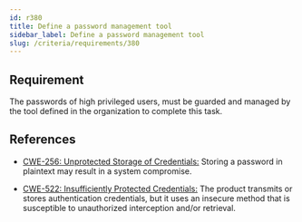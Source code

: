 ```yaml
---
id: r380
title: Define a password management tool
sidebar_label: Define a password management tool
slug: /criteria/requirements/380
---
```


## Requirement

The passwords of high privileged users,
must be guarded and managed
by the tool defined in the organization
to complete this task.

## References

- [CWE-256: Unprotected Storage of Credentials:](https://cwe.mitre.org/data/definitions/256.html)
  Storing a password in plaintext
  may result in a system compromise.

- [CWE-522: Insufficiently Protected Credentials:](https://cwe.mitre.org/data/definitions/522.html)
  The product transmits or stores authentication credentials,
  but it uses an insecure method
  that is susceptible to unauthorized interception
  and/or retrieval.
